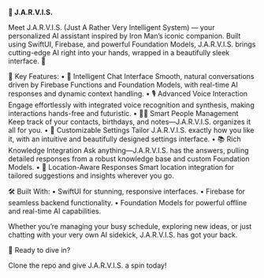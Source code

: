 **🤖 J.A.R.V.I.S.**

Meet J.A.R.V.I.S. (Just A Rather Very Intelligent System) — your personalized AI assistant inspired by Iron Man’s iconic companion. Built using SwiftUI, Firebase, and powerful Foundation Models, J.A.R.V.I.S. brings cutting-edge AI right into your hands, wrapped in a beautifully sleek interface. 🚀

🌟 Key Features:
	•	💬 Intelligent Chat Interface
Smooth, natural conversations driven by Firebase Functions and Foundation Models, with real-time AI responses and dynamic context handling.
	•	🎙️ Advanced Voice Interaction
Engage effortlessly with integrated voice recognition and synthesis, making interactions hands-free and futuristic.
	•	🧑‍💻 Smart People Management
Keep track of your contacts, birthdays, and notes—J.A.R.V.I.S. organizes it all for you.
	•	🔧 Customizable Settings
Tailor J.A.R.V.I.S. exactly how you like it, with an intuitive and beautifully designed settings interface.
	•	📚 Rich Knowledge Integration
Ask anything—J.A.R.V.I.S. has the answers, pulling detailed responses from a robust knowledge base and custom Foundation Models.
	•	📍 Location-Aware Responses
Smart location integration for tailored suggestions and insights wherever you go.

🛠️ Built With:
	•	SwiftUI for stunning, responsive interfaces.
	•	Firebase for seamless backend functionality.
	•	Foundation Models for powerful offline and real-time AI capabilities.

Whether you’re managing your busy schedule, exploring new ideas, or just chatting with your very own AI sidekick, J.A.R.V.I.S. has got your back.

🚀 Ready to dive in?

Clone the repo and give J.A.R.V.I.S. a spin today!
